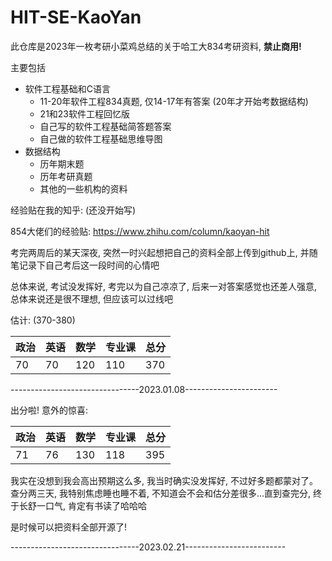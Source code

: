 # HIT-SE-KaoYan

此仓库是2023年一枚考研小菜鸡总结的关于哈工大834考研资料, **禁止商用!**

主要包括

- 软件工程基础和C语言
  * 11-20年软件工程834真题, 仅14-17年有答案 (20年才开始考数据结构)
  * 21和23软件工程回忆版
  * 自己写的软件工程基础简答题答案
  * 自己做的软件工程基础思维导图
- 数据结构
  * 历年期末题
  * 历年考研真题
  * 其他的一些机构的资料

经验贴在我的知乎: (还没开始写)

854大佬们的经验贴: https://www.zhihu.com/column/kaoyan-hit

考完两周后的某天深夜, 突然一时兴起想把自己的资料全部上传到github上, 并随笔记录下自己考后这一段时间的心情吧

总体来说, 考试没发挥好, 考完以为自己凉凉了, 后来一对答案感觉也还差人强意, 总体来说还是很不理想, 但应该可以过线吧

估计: (370-380)

| 政治 | 英语 | 数学 | 专业课 | 总分 |
| ---- | ---- | ---- | ------ | ---- |
| 70   | 70   | 120  | 110    | 370  |

--------------------------------2023.01.08-----------------------

出分啦! 意外的惊喜:

| 政治 | 英语 | 数学 | 专业课 | 总分 |
| ---- | ---- | ---- | ------ | ---- |
| 71   | 76   | 130  | 118    | 395  |

我实在没想到我会高出预期这么多, 我当时确实没发挥好, 不过好多题都蒙对了。查分两三天, 我特别焦虑睡也睡不着, 不知道会不会和估分差很多...直到查完分, 终于长舒一口气, 肯定有书读了哈哈哈

是时候可以把资料全部开源了!

--------------------------------2023.02.21-------------------------

